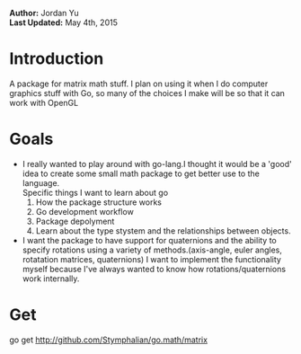 **Author:** Jordan Yu  
**Last Updated:** May 4th, 2015  

# Introduction
A package for matrix math stuff.
I plan on using it when I do computer graphics stuff with Go,
so many of the choices I make will be so that it can work with OpenGL

# Goals
 * I really wanted to play around with go-lang.I thought it would be a 'good'
 idea to create some small math package to get better use to the language.  
 Specific things I want to learn about go
    1. How the package structure works
    2. Go development workflow
    3. Package depolyment
    4. Learn about the type stystem and the relationships between objects.
 * I want the package to have support for quaternions and the ability to specify
 rotations using a variety of methods.(axis-angle, euler angles, rotatation matrices, quaternions)
 I want to implement the functionality myself because I've always wanted to know how 
 rotations/quaternions work internally.

# Get
go get http://github.com/Stymphalian/go.math/matrix

